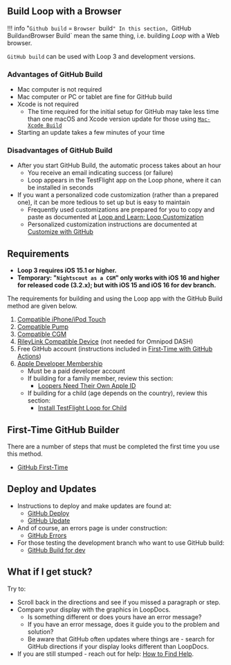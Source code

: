## Build Loop with a Browser
!!! info "`Github build` = `Browser `build`"
    In this section, `GitHub Build` and `Browser Build` mean the same thing, i.e. building *Loop* with a Web browser.

`GitHub build` can be used with Loop 3 and development versions.

### Advantages of GitHub Build

* Mac computer is not required
* Mac computer or PC or tablet are fine for GitHub build
* Xcode is not required
    * The time required for the initial setup for GitHub may take less time than one macOS and Xcode version update for those using [`Mac-Xcode Build`](../build/overview.md)
* Starting an update takes a few minutes of your time

### Disadvantages of GitHub Build

* After you start GitHub Build, the automatic process takes about an hour
    * You receive an email indicating success (or failure)
    * Loop appears in the TestFlight app on the Loop phone, where it can be installed in seconds
* If you want a personalized code customization (rather than a prepared one), it can be more tedious to set up but is easy to maintain
    * Frequently used customizations are prepared for you to copy and paste as documented at [Loop and Learn: Loop Customization](https://www.loopandlearn.org/custom-code#prepared-custom-list)
    * Personalized customization instructions are documented at [Customize with GitHub](../gh-actions/gh-customize.md)

## Requirements

* **Loop 3 requires iOS 15.1 or higher.**
* **Temporary: "`Nightscout as a CGM`" only works with iOS 16 and higher for released code (3.2.x); but with iOS 15 and iOS 16 for dev branch.**

The requirements for building and using the Loop app with the GitHub Build method are given below.

1. [Compatible iPhone/iPod Touch](../build/step2.md)
1. [Compatible Pump](../build/step3.md)
1. [Compatible CGM](../build/step4.md)
1. [RileyLink Compatible Device](../build/step5.md) (not needed for Omnipod DASH)
1. Free GitHub account (instructions included in [First-Time with GitHub Actions](../gh-actions/gh-first-time.md))
1. [Apple Developer Membership](../build/step6.md)
    * Must be a paid developer account
    * If building for a family member, review this section:
        * [Loopers Need Their Own Apple ID](../build/step6.md#loopers-need-their-own-apple-id)
    * If building for a child (age depends on the country), review this section:
        * [Install TestFlight Loop for Child](../gh-actions/gh-deploy.md#install-testflight-loop-for-child)

## First-Time GitHub Builder

There are a number of steps that must be completed the first time you use this method.

* [GitHub First-Time](../gh-actions/gh-first-time.md)

## Deploy and Updates

* Instructions to deploy and make updates are found at:
    * [GitHub Deploy](../gh-actions/gh-deploy.md)
    * [GitHub Update](../gh-actions/gh-update.md)
* And of course, an errors page is under construction:
    * [GitHub Errors](../gh-actions/gh-errors.md)
* For those testing the development branch who want to use GitHub build:
    * [GitHub Build for dev](../gh-actions/gh-update.md#github-build-for-dev)

## What if I get stuck?

Try to:

* Scroll back in the directions and see if you missed a paragraph or step.
* Compare your display with the graphics in LoopDocs.
    * Is something different or does yours have an error message?
    * If you have an error message, does it guide you to the problem and solution?
    * Be aware that GitHub often updates where things are - search for GitHub directions if your display looks different than LoopDocs.
* If you are still stumped - reach out for help: [How to Find Help](../intro/loopdocs-how-to.md#how-to-find-help).

